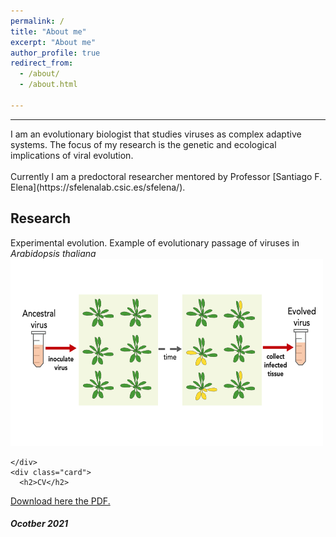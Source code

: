 ```yaml
---
permalink: /
title: "About me"
excerpt: "About me"
author_profile: true
redirect_from: 
  - /about/
  - /about.html

---
```

<html>
<head>
<meta name="google-site-verification" content="jFT686mDMCR89e3trFC0o-h9D-dPdchNqx1MZ6NYk6A" />
</head>
</html>

<hr/>
I am an evolutionary biologist that studies viruses as complex adaptive systems. The focus of my research is the genetic and ecological implications of viral evolution.<br/>
<br/>
Currently I am a predoctoral researcher mentored by Professor [Santiago F. Elena](https://sfelenalab.csic.es/sfelena/).<br/>


<div class="row">
  <div class="leftcolumn">
    <div class="card">
      <h2>Research</h2>
      Experimental evolution. Example of evolutionary passage of viruses in <i>Arabidopsis thaliana</i>
<img src="/images/passage2.png" alt="hi" class="inline" height="300" width="500"/> <br/>

    </div>
    <div class="card">
      <h2>CV</h2>
<a href="https://github.com/GonzalezRvirus/RubenGonzalez.github.io/raw/master/_pages/CV.pdf" target="_blank">Download here the PDF.</a>
    </div>
<div class="footer">
  <h5>Ocotber 2021</h5>
</div>
